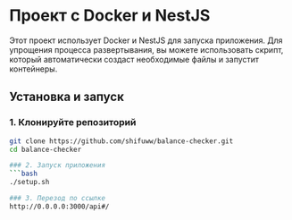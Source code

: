 # Проект с Docker и NestJS

Этот проект использует Docker и NestJS для запуска приложения. Для упрощения процесса развертывания, вы можете использовать скрипт, который автоматически создаст необходимые файлы и запустит контейнеры.

## Установка и запуск

### 1. Клонируйте репозиторий

```bash
git clone https://github.com/shifuww/balance-checker.git
cd balance-checker

### 2. Запуск приложения
```bash 
./setup.sh

### 3. Перезод по ссылке
http://0.0.0.0:3000/api#/
